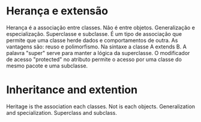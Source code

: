 # Herança e extensão

Herança é a associação entre classes. Não é entre objetos.
Generalização e especialização. 
Superclasse e subclasse.
É um tipo de associação que permite que uma classe herde dados e comportamentos de outra. As vantagens são: reuso e polimorfismo. Na sintaxe a classe A extends B.
A palavra "super" serve para manter a lógica da superclasse.
O modificador de acesso "protected" no atributo permite o acesso por uma classe do mesmo pacote e uma subclasse.
# Inheritance and extention

Heritage is the association each classes. Not is each objects.
Generalization and specialization.
Superclass and subclass.
